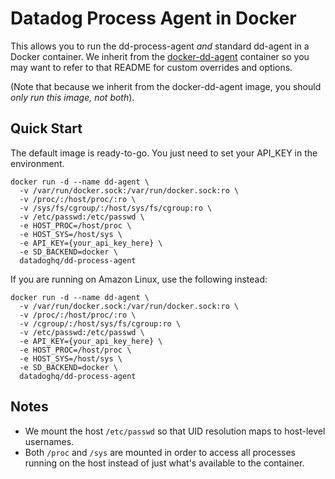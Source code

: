 # Datadog Process Agent in Docker

This allows you to run the dd-process-agent _and_ standard dd-agent in a Docker container. We inherit from the [docker-dd-agent](https://github.com/DataDog/docker-dd-agent) container so you may want to refer to that README for custom overrides and options.

(Note that because we inherit from the docker-dd-agent image, you should _only run this image, not both_).

## Quick Start

The default image is ready-to-go. You just need to set your API_KEY in the environment.

```
docker run -d --name dd-agent \
  -v /var/run/docker.sock:/var/run/docker.sock:ro \
  -v /proc/:/host/proc/:ro \
  -v /sys/fs/cgroup/:/host/sys/fs/cgroup:ro \
  -v /etc/passwd:/etc/passwd \
  -e HOST_PROC=/host/proc \
  -e HOST_SYS=/host/sys \
  -e API_KEY={your_api_key_here} \
  -e SD_BACKEND=docker \
  datadoghq/dd-process-agent
```

If you are running on Amazon Linux, use the following instead:

```
docker run -d --name dd-agent \
  -v /var/run/docker.sock:/var/run/docker.sock:ro \
  -v /proc/:/host/proc/:ro \
  -v /cgroup/:/host/sys/fs/cgroup:ro \
  -v /etc/passwd:/etc/passwd \
  -e API_KEY={your_api_key_here} \
  -e HOST_PROC=/host/proc \
  -e HOST_SYS=/host/sys \
  -e SD_BACKEND=docker \
  datadoghq/dd-process-agent
```

## Notes

* We mount the host `/etc/passwd` so that UID resolution maps to host-level usernames.
* Both `/proc` and `/sys` are mounted in order to access all processes running on the host instead of just what's available to the container.